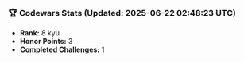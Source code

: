 ### 🏆 Codewars Stats (Updated: 2025-06-22 02:48:23 UTC)

- **Rank:** 8 kyu
- **Honor Points:** 3
- **Completed Challenges:** 1
